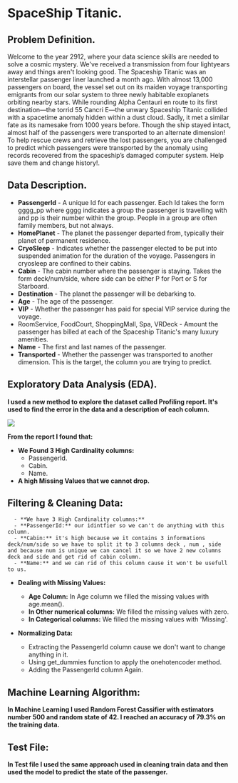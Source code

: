 # SpaceShip Titanic.
## Problem Definition.
   Welcome to the year 2912, where your data science skills are needed to solve a cosmic mystery. We've received a transmission from four lightyears away and things aren't looking good.
   The Spaceship Titanic was an interstellar passenger liner launched a month ago. With almost 13,000 passengers on board, the vessel set out on its maiden voyage transporting emigrants from our solar system to three newly habitable exoplanets orbiting nearby stars.
   While rounding Alpha Centauri en route to its first destination—the torrid 55 Cancri E—the unwary Spaceship Titanic collided with a spacetime anomaly hidden within a dust cloud. Sadly, it met a similar fate as its namesake from 1000 years before.
   Though the ship stayed intact, almost half of the passengers were transported to an alternate dimension!
   To help rescue crews and retrieve the lost passengers, you are challenged to predict which passengers were transported by the anomaly using records recovered from the spaceship’s damaged computer system.
   Help save them and change history!.
   
## Data Description.
 - **PassengerId** - A unique Id for each passenger. Each Id takes the form gggg_pp where gggg indicates a group the passenger is travelling with and pp is their number within the group. People in a group are often family members, but not always.
 - **HomePlanet** - The planet the passenger departed from, typically their planet of permanent residence.
 - **CryoSleep** - Indicates whether the passenger elected to be put into suspended animation for the duration of the voyage. Passengers in cryosleep are confined to their cabins.
 - **Cabin** - The cabin number where the passenger is staying. Takes the form deck/num/side, where side can be either P for Port or S for Starboard.
 - **Destination** - The planet the passenger will be debarking to.
 - **Age** - The age of the passenger.
 - **VIP** - Whether the passenger has paid for special VIP service during the voyage.
 - RoomService, FoodCourt, ShoppingMall, Spa, VRDeck - Amount the passenger has billed at each of the Spaceship Titanic's many luxury amenities.
 - **Name** - The first and last names of the passenger.
 - **Transported** - Whether the passenger was transported to another dimension. This is the target, the column you are trying to predict.
 
## Exploratory Data Analysis (EDA).
 **I used a new method to explore the dataset called Profiling report. It's used to find the error in the data and a description of each column.**
 
 ![](https://miro.medium.com/max/720/1*ZkWNyuiG40yNYPMWg1kkKA.gif)
           
 **From the report I found that:**
   - **We Found 3 High Cardinality columns:**
      - PassengerId.
      - Cabin.
      - Name.
   - **A high Missing Values that we cannot drop.**

## Filtering & Cleaning Data:
      - **We have 3 High Cardinality columns:**
      - **PassengerId:** our idintfier so we can't do anything with this column.
      - **Cabin:** it's high because we it contains 3 informations deck/num/side so we have to split it to 3 columns deck , num , side and because num is unique we can cancel it so we have 2 new columns deck and side and get rid of cabin column.
      - **Name:** and we can rid of this column cause it won't be usefull to us.
   
   - **Dealing with Missing Values:**
      - **Age Column:** In Age column we filled the missing values with age.mean().
      - **In Other numerical columns:** We filled the missing values with zero.
      - **In Categorical columns:** We filled the missing values with 'Missing'.
  
  - **Normalizing Data:**
      - Extracting the PassengerId column cause we don't want to change anything in it.
      - Using get_dummies function to apply the onehotencoder method.
      - Adding the PassengerId column Again.   
      
## Machine Learning Algorithm:
   **In Machine Learning I used Random Forest Cassifier with estimators number 500  and random state of 42.
   I reached an accuracy of 79.3% on the training data.**
   
## Test File:
   **In Test file I used the same approach used in cleaning train data and then used the model to predict the state of the passenger.** 
